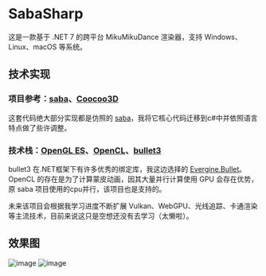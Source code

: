 # SabaSharp
这是一款基于 .NET 7 的跨平台 MikuMikuDance 渲染器，支持 Windows、Linux、macOS 等系统。

## 技术实现
### 项目参考：[saba](https://github.com/benikabocha/saba)、[Coocoo3D](https://github.com/sselecirPyM/Coocoo3D)
这套代码绝大部分实现都是仿照的 [saba](https://github.com/benikabocha/saba)，我将它核心代码迁移到c#中并依照语言特点做了些许调整。

### 技术栈：[OpenGL ES](https://github.com/dotnet/Silk.NET)、[OpenCL](https://github.com/dotnet/Silk.NET)、[bullet3](https://github.com/bulletphysics/bullet3)
bullet3 在.NET框架下有许多优秀的绑定库，我这边选择的 [Evergine.Bullet](https://evergine.com/)。<br>
OpenCL 的存在是为了计算蒙皮动画，因其大量并行计算使用 GPU 会存在优势，原 saba 项目使用的cpu并行，该项目也是支持的。<br>

未来该项目会根据我学习进度不断扩展 Vulkan、WebGPU、光线追踪、卡通渲染等主流技术，目前来说这只是空想还没有去学习（太懒啦）。

## 效果图
![image](https://github.com/qian-o/SabaSharp/assets/84434846/01df2a13-9ff6-4dd7-8e26-ee855c7b9e32)
![image](https://github.com/qian-o/SabaSharp/assets/84434846/131bdb3b-07af-4792-97e8-99d848e96d5a)
